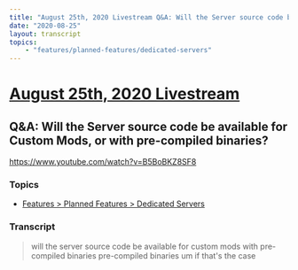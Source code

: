```yaml
---
title: "August 25th, 2020 Livestream Q&A: Will the Server source code be available for Custom Mods, or with pre-compiled binaries?"
date: "2020-08-25"
layout: transcript
topics:
    - "features/planned-features/dedicated-servers"
---
```

# [August 25th, 2020 Livestream](../2020-08-25.md)
## Q&A: Will the Server source code be available for Custom Mods, or with pre-compiled binaries?
https://www.youtube.com/watch?v=B5BoBKZ8SF8

### Topics
* [Features > Planned Features > Dedicated Servers](../topics/features/planned-features/dedicated-servers.md)

### Transcript

> will the server source code be available for custom mods with pre-compiled binaries pre-compiled binaries um if that's the case
